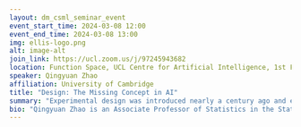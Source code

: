 ```yaml
---
layout: dm_csml_seminar_event
event_start_time: 2024-03-08 12:00
event_end_time: 2024-03-08 13:00
img: ellis-logo.png
alt: image-alt
join_link: https://ucl.zoom.us/j/97245943682
location: Function Space, UCL Centre for Artificial Intelligence, 1st Floor, 90 High Holborn, London WC1V 6BH
speaker: Qingyuan Zhao
affiliation: University of Cambridge
title: "Design: The Missing Concept in AI"
summary: "Experimental design was introduced nearly a century ago and embodied the dawn of modern statistics. Today, design is more broadly understood as the process of data collection/preparation and is intimately related to the concept of causal identification. Strikingly, design is largely missing in the current development and discussion of AI. I will share some stories based on research from my group and collaborations, in hope that they will help to promote the awareness of design in the interdisciplinary field of data science. The research works I will discuss range from applied analyses of COVID-19, policing, and biodiversity conservation to theoretical foundations of randomized experiments and causal graphical models, but they share one common theme: design trumps analysis."
bio: "Qingyuan Zhao is an Associate Professor of Statistics in the Statistical Laboratory, Department of Pure Mathematics and Mathematical Statistics (DPMMS) at University of Cambridge, a Fellow of the Corpus Christi College, and an Associate Faculty of the Cambridge Centre for AI in Medicine (CCAIM). He is interested in improving the quality and appraisal of statistical research, including new methodology and a better understanding of causal inference, novel study designs, sensitivity analysis, multiple testing, and selective inference."
---
```

